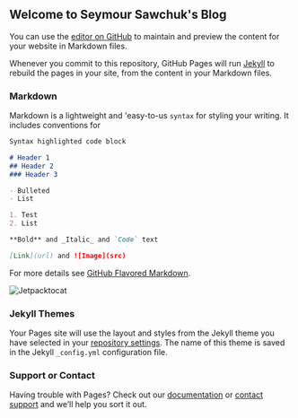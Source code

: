 ## Welcome to Seymour Sawchuk's Blog

You can use the [editor on GitHub](https://github.com/puddlebui/public/edit/master/README.md) to maintain and preview the content for your website in Markdown files.

Whenever you commit to this repository, GitHub Pages will run [Jekyll](https://jekyllrb.com/) to rebuild the pages in your site, from the content in your Markdown files.

### Markdown

Markdown is a lightweight and 'easy-to-us `syntax` for styling your writing. It includes conventions for

```markdown
Syntax highlighted code block

# Header 1
## Header 2
### Header 3

- Bulleted
- List

1. Test
2. List

**Bold** and _Italic_ and `Code` text

[Link](url) and ![Image](src)
```

For more details see [GitHub Flavored Markdown](https://guides.github.com/features/mastering-markdown/).

![Jetpacktocat](https://octodex.github.com/images/jetpacktocat.png)

### Jekyll Themes

Your Pages site will use the layout and styles from the Jekyll theme you have selected in your [repository settings](https://github.com/puddlebui/public/settings). The name of this theme is saved in the Jekyll `_config.yml` configuration file.

### Support or Contact

Having trouble with Pages? Check out our [documentation](https://help.github.com/categories/github-pages-basics/) or [contact support](https://github.com/contact) and we’ll help you sort it out.
